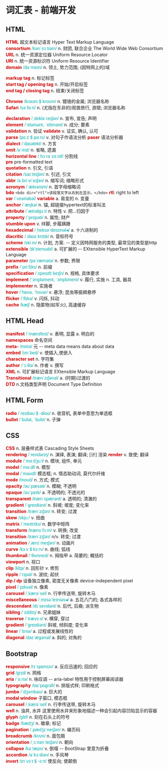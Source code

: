 # 词汇表 - 前端开发

<style>
  strong { color:#C00; }
  i, em { font-style: normal; font-family:"lucida sans unicode", arial, sans-serif; color: #0aa; }
</style>


## HTML

__HTML__  超文本标记语言 Hyper Text Markup Language  
__consortium__  _/kənˈsɔːtiəm/_  n. 财团, 联合企业  The World Wide Web Consortium  
__URL__  n. 统一资源定位器  Uniform Resource Locator  
__URI__  n. 统一资源标识符  Uniform Resource Identifier  
__domain__  _/dəˈmeɪn/_  n. 领土, 势力范围; (因特网上的)域  

__markup tag__  n. 标记标签  
__start tag / opening tag__ n. 开始/开启标签  
__end tag / closing tag__  n. 结束/关闭标签  

__Chrome__  _/krəʊm $ kroʊm/_  n. 镀铬的金属; 浏览器名称  
__Safari__  _/səˈfɑːri/_  n. (尤指在东非的)观兽旅行, 游猎; 浏览器名称  

__declaration__  _/ˌdekləˈreɪʃən/_  n. 宣布, 宣告; 声明  
__element__  _/ˈeləmənt, ˈelɪmənt/_  n. 成分; 要素  
__validation__  n. 验证  __validate__  v. 证实, 确认, 认可  
__parse__  _/pɑːz $ pɑːrs/_  v. 对句子作语法分析 __paser__ 语法分析器  
__dialect__  _/ˈdaɪəlekt/_  n. 方言  
__omit__  _/əˈmɪt/_  n. 省略, 遗漏  
__horizontal line__  _/ˌhɔːrəˈzɑːntl/_  分割线  
__pre__  pre-formatted text  
__quotation__  n. 引文, 引语  
__citation__  _/saɪˈteɪʃən/_  n. 引述, 引文  
__abbr__  _/əˌbriːviˈeɪʃən/_  n. 缩写词; 缩略形式  
__acronym__  _/ˈækrənɪm/_  n. 首字母缩略词  
__bdo__  `<bdo dir="rtl">该段落文字从右到左显示。</bdo>` __rtl__: right to left  
__var__  _/ˈveəriəbəl/_  __variable__ a. 易变的 n. 变量  
__anchor__  _/ˈæŋkə/_  n. 锚, 超链接hypertext的标准叫法  
__attribute__  _/ˈætrəbjuːt/_  n. 特性 v. 把…归因于  
__property__  _/ˈprɒpəti/_  n. 属性; 财产  
__stumble upon__  v. 绊脚, 步履蹒跚  
__hexadecimal__  _/ˌheksəˈdesɪməl◂/_  a. 十六进制的  
__diacritic__  _/ˌdaɪəˈkrɪtɪk/_  n. 音标符号  
__scheme__  _/skiːm/_  n. 计划, 方案.  -- 定义因特网服务的类型, 最常见的类型是http  
__extensible__  _/ɪk'stensəbl/_  a. 可扩展的  -- EXtensible HyperText Markup Language  
__parameter__  _/pəˈræmətə/_  n. 参数; 界限  
__prefix__  _/ˈpriːfɪks/_  n. 前缀  
__specification__  _/ˌspesɪfɪˈkeɪʃn/_  n. 规格, 具体要求  
__implement__  _/ˈɪmpləment, ˈɪmplɪment/_  v. 履行, 实施 n. 工具, 器具  
__implementer__  n. 实施者  
__hover__  _/ˈhɒvə, ˈhʌvər/_  v. 悬浮; 昆虫等振翅悬停  
__flicker__  _/ˈflɪkə/_  v. 闪烁, 抖动  
__cache__  _/kæʃ/_  n. 隐匿物(如军火), 高速缓存  


## HTML Head

__manifest__  _/ˈmænɪfest/_  v. 表明, 显露 a. 明白的  
__namespaces__  命名空间  
__meta-__  _/metə/_  元  -- meta data means data about data  
__embed__  _/ɪmˈbed/_  v. 使插入,使嵌入  
__character set__  n. 字符集  
__author__  _/ˈɔːθə/_  n. 作者 v. 撰写  
__XML__  n. 可扩展标记语言 EXtensible Markup Language  
__Transitional__  _/trænˈzɪʃənəl/_  a. (时期)过渡的  
__DTD__  n.文档类型声明 Document Type Definition  


## HTML Form

__radio__  _/ˈreɪdiəʊ $ -dioʊ/_  n. 收音机, 表单中意思为单选框  
__bullet__  _/ˈbʊlət, ˈbʊlɪt/_  n. 子弹  


## CSS

__CSS__  n. 层叠样式表 Cascading Style Sheets  
__rendering__  _/ˈrendərɪŋ/_  n. 演绎, 表演; 翻译; [计] 渲染  __render__ v. 致使; 翻译  
__module__  _/ˈmɑːdʒuːl/_  n. 模块, 组件, 单元  
__model__  _/ˈmɑːdl/_  n. 模型  
__modal__  _/ˈməʊdl/_  模态框; n. 情态助动词, 莫代尔纤维  
__mode__  _/moʊd/_  n. 方式; 模式  
__opacity__  _/əʊˈpæsəti/_  n. 模糊; 不透明  
__opaque__  _/əʊˈpeɪk/_  a. 不透明的; 不透光的  
__transparent__  _/trænˈspærənt/_  a. 透明的; 清澈的  
__gradient__  _/ˈɡreɪdiənt/_  n. 斜坡; 坡度; 变化率  
__transition__  _/trænˈzɪʃən/_  n. 转变; 过渡  
__skew__  _/skjuː/_  v. 扭曲  
__matrix__  _/ˈmeɪtrɪks/_  n. 数学中矩阵  
__transform__  _/trænsˈfɔːm/_  v. 转换; 改变  
__transition__  _/trænˈzɪʃən/_  n/v. 转变; 过渡  
__animation__  _/ˌænɪˈmeɪʃən/_  n. 动画片  
__curve__  _/kɜːv $ kɜːrv/_  n. 曲线; 弧线  
__thumbnail__  _/ˈθʌmneɪl/_  n. 拇指甲 a. 简要的; 概括的  
__viewport__  n. 视口  
__clip__  _/klɪp/_  n. 回形针 v. 修剪  
__ripple__  _/ˈrɪpəl/_  n. 波纹; 起伏  
__dip / dp__  设备独立像素, 密度无关像素 device-independent pixel  
__pixel__  _/ˈpɪksəl/_  n. 像素  
__carousel__  _/ˌkærəˈsel/_  n. 行李传送带, 旋转木马  
__miscellaneous__  _/ˌmɪsəˈleɪniəs◂/_  a. 五花八门的; 各式各样的  
__descendant__  _/dɪˈsendənt/_  n. 后代, 后裔; 派生物  
__sibling__  _/ˈsɪblɪŋ/_  n. 兄弟姐妹  
__traverse__  _/ˈtrævɜːs/_  v. 横穿, 穿过  
__gradient__  _/ˈɡreɪdiənt/_  斜坡, 倾斜度; 变化率  
__linear__  _/ˈlɪniə/_  a. 过程或发展线性的  
__diagonal__  _/daɪˈæɡənəl/_  a. 斜的; 对角的  


## Bootstrap

__responsive__  _/rɪˈspɒnsɪv/_  a. 反应迅速的; 回应的  
__grid__  _/ɡrɪd/_  n. 网格  
__aria__  _/ˈɑːriə/_  n. 咏叹调  -- aria-label 特性用于控制屏幕阅读器  
__typography__  _/taɪˈpɒɡrəfi/_  n. 排版式样; 印刷格式  
__jumbo__  _/ˈdʒʌmbəʊ/_  a. 巨大的  
__modal window__  子窗口, 模态框  
__carousel__  _/ˌkærəˈsel/_  n. 行李传送带, 旋转木马  
__well__  n. 油井, 水井  这里使用水井来形象地描述一种会引起内容凹陷显示的容器  
__glyph__  _/ɡlɪf/_  n. 刻在石头上的符号  
__badge__  _/bædʒ/_  n. 徽章; 标记  
__pagination__  _/ˌpædʒɪˈneɪʃən/_  n. 编页码  
__breadcrumb__  _/krʌm/_  n. 面包屑  
__orientation__  _/ˌɔːriənˈteɪʃən/_  n. 朝向  
__collapse__  _/kəˈlæps/_  v. 倒塌  -- BootStrap 里意为折叠  
__accordion__  _/əˈkɔːdiən/_  n. 手风琴  
__invert__  _/ɪnˈvɜːt $ -ɜːrt/_  使反向; 使颠倒  







